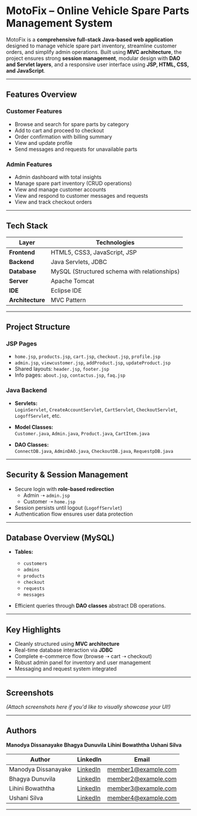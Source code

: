 #  MotoFix – Online Vehicle Spare Parts Management System

MotoFix is a **comprehensive full-stack Java-based web application** designed to manage vehicle spare part inventory, streamline customer orders, and simplify admin operations. Built using **MVC architecture**, the project ensures strong **session management**, modular design with **DAO and Servlet layers**, and a responsive user interface using **JSP, HTML, CSS, and JavaScript**.

---

##  Features Overview

### Customer Features
-  Browse and search for spare parts by category
-  Add to cart and proceed to checkout
-  Order confirmation with billing summary
-  View and update profile
-  Send messages and requests for unavailable parts

###  Admin Features
-  Admin dashboard with total insights
-  Manage spare part inventory (CRUD operations)
-  View and manage customer accounts
-  View and respond to customer messages and requests
-  View and track checkout orders

---

##  Tech Stack

| Layer        | Technologies                              |
|--------------|--------------------------------------------|
| **Frontend** | HTML5, CSS3, JavaScript, JSP               |
| **Backend**  | Java Servlets, JDBC                        |
| **Database** | MySQL (Structured schema with relationships)|
| **Server**   | Apache Tomcat                              |
| **IDE**      | Eclipse IDE                                |
| **Architecture** | MVC Pattern                           |

---

##  Project Structure

###  JSP Pages
- `home.jsp`, `products.jsp`, `cart.jsp`, `checkout.jsp`, `profile.jsp`
- `admin.jsp`, `viewcustomer.jsp`, `addProduct.jsp`, `updateProduct.jsp`
- Shared layouts: `header.jsp`, `footer.jsp`
- Info pages: `about.jsp`, `contactus.jsp`, `faq.jsp`

###  Java Backend
- **Servlets:**  
  `LoginServlet`, `CreateAccountServlet`, `CartServlet`, `CheckoutServlet`, `LogoffServlet`, etc.

- **Model Classes:**  
  `Customer.java`, `Admin.java`, `Product.java`, `CartItem.java`

- **DAO Classes:**  
  `ConnectDB.java`, `AdminDAO.java`, `CheckoutDB.java`, `RequestpDB.java`

---

##  Security & Session Management

- Secure login with **role-based redirection**
  - Admin ➝ `admin.jsp`
  - Customer ➝ `home.jsp`
- Session persists until logout (`LogoffServlet`)
- Authentication flow ensures user data protection

---

##  Database Overview (MySQL)

- **Tables:**
  - `customers`
  - `admins`
  - `products`
  - `checkout`
  - `requests`
  - `messages`

- Efficient queries through **DAO classes** abstract DB operations.

---

##  Key Highlights

-  Cleanly structured using **MVC architecture**
-  Real-time database interaction via **JDBC**
-  Complete e-commerce flow (browse ➝ cart ➝ checkout)
-  Robust admin panel for inventory and user management
-  Messaging and request system integrated

---

##  Screenshots

*(Attach screenshots here if you'd like to visually showcase your UI!)*

---

##  Authors

**Manodya Dissanayake**
**Bhagya Dunuvila**
**Lihini Bowaththa**
**Ushani Silva**

| Author           | LinkedIn                                  | Email                       |
|------------------|--------------------------------------------|-----------------------------|
| Manodya Dissanayake  | [LinkedIn]([https://linkedin.com/in/username1](https://www.linkedin.com/public-profile/settings?lipi=urn%3Ali%3Apage%3Ad_flagship3_profile_self_edit_contact-info%3BLfS5phR7Q7m9G75ze4W8Yw%3D%3D)) | member1@example.com         |
| Bhagya Dunuvila  | [LinkedIn](https://linkedin.com/in/username2) | member2@example.com         |
| Lihini Bowaththa  | [LinkedIn](https://linkedin.com/in/username3) | member3@example.com         |
| Ushani Silva  | [LinkedIn](https://linkedin.com/in/username4) | member4@example.com         |

---



